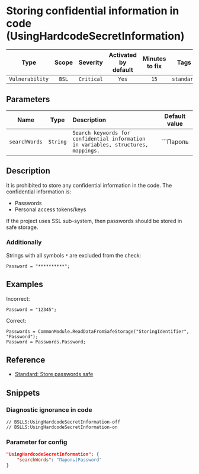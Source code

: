 # Storing confidential information in code (UsingHardcodeSecretInformation)

 Type | Scope | Severity | Activated<br>by default | Minutes<br>to fix | Tags 
 :-: | :-: | :-: | :-: | :-: | :-: 
 `Vulnerability` | `BSL` | `Critical` | `Yes` | `15` | `standard` 

## Parameters 

 Name | Type | Description | Default value 
 :-: | :-: | :-- | :-: 
 `searchWords` | `String` | ```Search keywords for confidential information in variables, structures, mappings.``` | ```Пароль|Password``` 

<!-- Блоки выше заполняются автоматически, не трогать -->
## Description

It is prohibited to store any confidential information in the code. The confidential information is:

* Passwords
* Personal access tokens/keys

If the project uses SSL sub-system, then passwords should be stored in safe storage.

### Additionally

Strings with all symbols `*` are excluded from the check:

```bsl
Password = "**********";
```

## Examples

Incorrect:

```bsl
Password = "12345";
```

Correct:

```bsl
Passwords = CommonModule.ReadDataFromSafeStorage("StoringIdentifier", "Password");
Password = Passwords.Password;
```

## Reference

* [Standard: Store passwords safe](https://its.1c.ru/db/v8std#content:740:hdoc)

## Snippets

<!-- Блоки ниже заполняются автоматически, не трогать -->
### Diagnostic ignorance in code

```bsl
// BSLLS:UsingHardcodeSecretInformation-off
// BSLLS:UsingHardcodeSecretInformation-on
```

### Parameter for config

```json
"UsingHardcodeSecretInformation": {
    "searchWords": "Пароль|Password"
}
```
